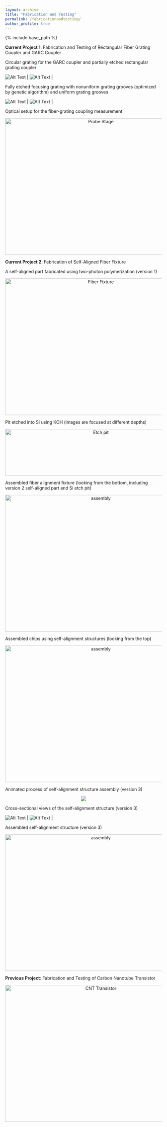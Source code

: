 ```yaml
---
layout: archive
title: "Fabrication and Testing"
permalink: /fabricationandtesting/
author_profile: true
---
```


{% include base_path %}

**Current Project 1**: Fabrication and Testing of Rectangular Fiber Grating Coupler and GARC Coupler

Circular grating for the GARC coupler and partially etched rectangular grating coupler

![Alt Text](https://github.com/congshanwan/congshanwan.github.io/raw/master/images/i2.jpg)  |  ![Alt Text](https://github.com/congshanwan/congshanwan.github.io/raw/master/images/j8.jpg) |

Fully etched focusing grating with nonuniform grating grooves (optimized by genetic algorithm) and uniform grating grooves

![Alt Text](https://github.com/congshanwan/congshanwan.github.io/raw/master/images/focusing4.jpg)  |  ![Alt Text](https://github.com/congshanwan/congshanwan.github.io/raw/master/images/focusing6.jpg) |

Optical setup for the fiber-grating coupling measurement
<center><img src="/images/probe_stage2.jpg" alt="Probe Stage" style="width:600px;height:440px;"></center>


**Current Project 2**: Fabrication of Self-Aligned Fiber Fixture 

A self-aligned part fabricated using two-photon polymerization (version 1)
<center><img src="/images/fiber_fixture_16.jpg" alt="Fiber Fixture" style="width:600px;height:440px;"></center>

Pit etched into Si using KOH (images are focused at different depths)
<center><img src="/images/fig_pit.png" alt="Etch pit" style="width:600px;height:150px;"></center>

Assembled fiber alignment fixture (looking from the bottom, including version 2 self-aligned part and Si etch pit)
<center><img src="/images/assembly.jpg" alt="assembly" style="width:600px;height:440px;"></center>

Assembled chips using self-alignment structures (looking from the top)
<center><img src="/images/setup_combine.jpg" alt="assembly" style="width:600px;height:440px;"></center>

Animated process of self-alignment structure assembly (version 3)
<p align="center">
<img src="https://github.com/congshanwan/congshanwan.github.io/raw/master/files/Assem_all_movie4x3.gif"/>
</p>

Cross-sectional views of the self-alignment structure (version 3)

![Alt Text](https://github.com/congshanwan/congshanwan.github.io/raw/master/images/new_assemb1.png)  |  ![Alt Text](https://github.com/congshanwan/congshanwan.github.io/raw/master/images/new_assemb3.png) |

Assembled self-alignment structure (version 3)
<center><img src="/images/assem_v3.jpg" alt="assembly" style="width:600px;height:440px;"></center>

**Previous Project**: Fabrication and Testing of Carbon Nanotube Transistor
<center><img src="/images/CNT.png" alt="CNT Transistor" style="width:600px;height:440px;"></center>
